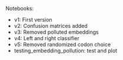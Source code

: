 Notebooks:
* v1: First version
* v2: Confusion matrices added
* v3: Removed polluted embeddings
* v4: Left and right classifier
* v5: Removed randomized codon choice
* testing_embedding_pollution: test and plot
